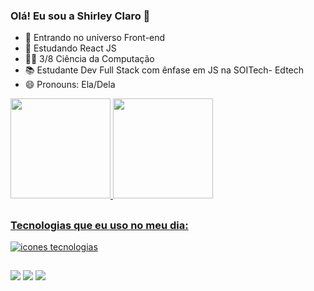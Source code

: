 ### Olá! Eu sou a Shirley Claro 🎀

- 🔭 Entrando no universo Front-end
- 🌱 Estudando React JS
- 👩‍🎓 3/8 Ciência da Computação
- 📚 Estudante Dev Full Stack com ênfase em JS na SOITech- Edtech
- 😄 Pronouns: Ela/Dela  

<div>
  <a href="https://github.com/shirleyclaro">
  <img height="160em" src="https://github-readme-stats.vercel.app/api?username=&show_icons=true&theme=radical"/>
  <img height="160em" src="https://github-readme-stats.vercel.app/api/top-langs/?username=&layout=compact&langs_count=16&theme=radical"/>
</div>
  
##
### Tecnologias que eu uso no meu dia:  
  
  <div align="left" >
  <a href="https://skillicons.dev">
    <img alt="icones tecnologias" src="https://skillicons.dev/icons?i=html,css,bootstrap,git,github,js,react" />
  </a>
</div>
  
##
  
<div>
    <a href="https://www.linkedin.com/in/shirleyclaro/" target="_blank"><img src="https://img.shields.io/badge/-LinkedIn-%230077B5?style=for-the-badge&logo=linkedin&logoColor=white" target="_blank"></a> 
  <a href = "mailto:shirleylidianec@hotmail.com"><img src="https://img.shields.io/badge/Gmail-D14836?style=for-the-badge&logo=gmail&logoColor=white" target="_blank"></a>
   <a href="https://www.instagram.com/shirleycodes/" target="_blank"><img src="https://img.shields.io/badge/-Instagram-%23E4405F?style=for-the-badge&logo=instagram&logoColor=white" target="_blank"></a>
</div>
  
  

